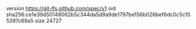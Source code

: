 version https://git-lfs.github.com/spec/v1
oid sha256:ce1e39d50148062b5c344da5d9a9de1797be156b026bef6dc0c5c155397c69a5
size 24727
